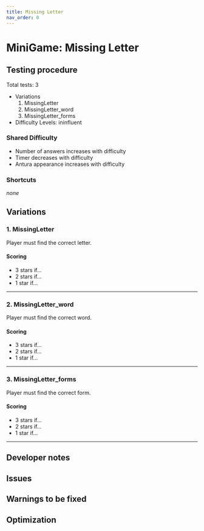 ```yaml
---
title: Missing Letter
nav_order: 0
---
```

# MiniGame: Missing Letter

## Testing procedure
Total tests: 3
- Variations
	1. MissingLetter
	2. MissingLetter_word
	3. MissingLetter_forms
- Difficulty Levels: ininfluent

### Shared Difficulty
- Number of answers increases with difficulty
- Timer decreases with difficulty
- Antura appearance increases with difficulty

### Shortcuts
_none_

## Variations

### 1. MissingLetter
Player must find the correct letter.

#### Scoring
- 3 stars if...
- 2 stars if...
- 1 star if...
---
### 2. MissingLetter_word
Player must find the correct word.

#### Scoring
- 3 stars if...
- 2 stars if...
- 1 star if...
---
### 3. MissingLetter_forms
Player must find the correct form.

#### Scoring
- 3 stars if...
- 2 stars if...
- 1 star if...
---
## Developer notes

## Issues

## Warnings to be fixed

## Optimization
